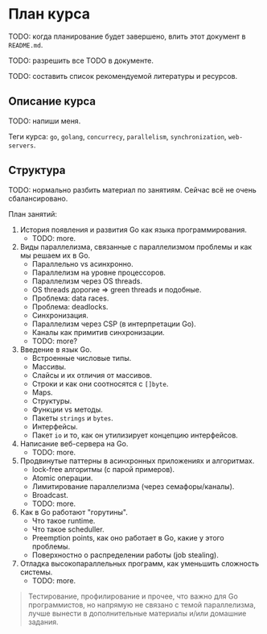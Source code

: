 # План курса

TODO: когда планирование будет завершено, влить этот документ в `README.md`.

TODO: разрешить все TODO в документе.

TODO: составить список рекомендуемой литературы и ресурсов.

## Описание курса

TODO: напиши меня.

Теги курса: `go`, `golang`, `concurrecy`, `parallelism`, `synchronization`, `web-servers`.

## Структура

TODO: нормально разбить материал по занятиям. Сейчас всё не очень сбалансировано.

План занятий:

1. История появления и развития Go как языка программирования.<br>
    * TODO: more.<br>
1. Виды параллелизма, связанные с параллелизмом проблемы и как мы решаем их в Go.<br>
    * Параллельно vs асинхронно.<br>
    * Параллелизм на уровне процессоров.<br>
    * Параллелизм через OS threads.<br>
    * OS threads дорогие => green threads и подобные.<br>
    * Проблема: data races.<br>
    * Проблема: deadlocks.<br>
    * Синхронизация.
    * Параллелизм через CSP (в интерпретации Go).<br>
    * Каналы как примитив синхронизации.<br>
    * TODO: more?<br>
1. Введение в язык Go.
    * Встроенные числовые типы.
    * Массивы.
    * Слайсы и их отличия от массивов.
    * Строки и как они соотносятся с `[]byte`.
    * Maps.
    * Структуры.
    * Функции vs методы.
    * Пакеты `strings` и `bytes`.
    * Интерфейсы.
    * Пакет `io` и то, как он утилизирует концепцию интерфейсов.
1. Написание веб-сервера на Go.<br>
    * TODO: more.<br>
1. Продвинутые паттерны в асинхронных приложениях и алгоритмах.<br>
    * lock-free алгоритмы (с парой примеров).<br>
    * Atomic операции.<br>
    * Лимитирование параллелизма (через семафоры/каналы).<br>
    * Broadcast.<br>
    * TODO: more.<br>
1. Как в Go работают "горутины".
    * Что такое runtime.
    * Что такое scheduller.
    * Preemption points, как оно работает в Go, какие у этого проблемы.
    * Поверхностно о распределении работы (job stealing).
1. Отладка высокопараллельных программ, как уменьшить сложность системы.<br>
    * TODO: more.<br>

> Тестирование, профилирование и прочее, что важно для Go программистов, но напрямую не связано с темой параллелизма,
лучше вынести в дополнительные материалы и/или домашние задания.
